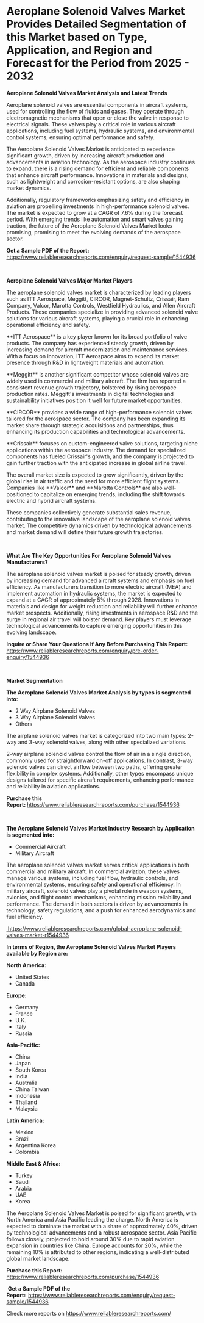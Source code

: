 <p><h1>Aeroplane Solenoid Valves Market Provides Detailed Segmentation of this Market based on Type, Application, and Region and Forecast for the Period from 2025 - 2032</h1></p><p><strong>Aeroplane Solenoid Valves Market Analysis and Latest Trends</strong></p>
<p><p>Aeroplane solenoid valves are essential components in aircraft systems, used for controlling the flow of fluids and gases. They operate through electromagnetic mechanisms that open or close the valve in response to electrical signals. These valves play a critical role in various aircraft applications, including fuel systems, hydraulic systems, and environmental control systems, ensuring optimal performance and safety.</p><p>The Aeroplane Solenoid Valves Market is anticipated to experience significant growth, driven by increasing aircraft production and advancements in aviation technology. As the aerospace industry continues to expand, there is a rising demand for efficient and reliable components that enhance aircraft performance. Innovations in materials and designs, such as lightweight and corrosion-resistant options, are also shaping market dynamics.</p><p>Additionally, regulatory frameworks emphasizing safety and efficiency in aviation are propelling investments in high-performance solenoid valves. The market is expected to grow at a CAGR of 7.6% during the forecast period. With emerging trends like automation and smart valves gaining traction, the future of the Aeroplane Solenoid Valves Market looks promising, promising to meet the evolving demands of the aerospace sector.</p></p>
<p><strong>Get a Sample PDF of the Report:&nbsp;</strong> <a href="https://www.reliableresearchreports.com/enquiry/request-sample/1544936?utm_campaign=3030&utm_medium=2&utm_source=Github&utm_content=ia&utm_term=11042025&utm_id=aeroplane-solenoid-valves">https://www.reliableresearchreports.com/enquiry/request-sample/1544936</a></p>
<p>&nbsp;</p>
<p><strong>Aeroplane Solenoid Valves Major Market Players</strong></p>
<p><p>The aeroplane solenoid valves market is characterized by leading players such as ITT Aerospace, Meggitt, CIRCOR, Magnet-Schultz, Crissair, Ram Company, Valcor, Marotta Controls, Westfield Hydraulics, and Allen Aircraft Products. These companies specialize in providing advanced solenoid valve solutions for various aircraft systems, playing a crucial role in enhancing operational efficiency and safety.</p><p>**ITT Aerospace** is a key player known for its broad portfolio of valve products. The company has experienced steady growth, driven by increasing demand for aircraft modernization and maintenance services. With a focus on innovation, ITT Aerospace aims to expand its market presence through R&D in lightweight materials and automation.</p><p>**Meggitt** is another significant competitor whose solenoid valves are widely used in commercial and military aircraft. The firm has reported a consistent revenue growth trajectory, bolstered by rising aerospace production rates. Meggitt's investments in digital technologies and sustainability initiatives position it well for future market opportunities.</p><p>**CIRCOR** provides a wide range of high-performance solenoid valves tailored for the aerospace sector. The company has been expanding its market share through strategic acquisitions and partnerships, thus enhancing its production capabilities and technological advancements. </p><p>**Crissair** focuses on custom-engineered valve solutions, targeting niche applications within the aerospace industry. The demand for specialized components has fueled Crissair's growth, and the company is projected to gain further traction with the anticipated increase in global airline travel.</p><p>The overall market size is expected to grow significantly, driven by the global rise in air traffic and the need for more efficient flight systems. Companies like **Valcor** and **Marotta Controls** are also well-positioned to capitalize on emerging trends, including the shift towards electric and hybrid aircraft systems.</p><p>These companies collectively generate substantial sales revenue, contributing to the innovative landscape of the aeroplane solenoid valves market. The competitive dynamics driven by technological advancements and market demand will define their future growth trajectories.</p></p>
<p>&nbsp;</p>
<p><strong>What Are The Key Opportunities For Aeroplane Solenoid Valves Manufacturers?</strong></p>
<p><p>The aeroplane solenoid valves market is poised for steady growth, driven by increasing demand for advanced aircraft systems and emphasis on fuel efficiency. As manufacturers transition to more electric aircraft (MEA) and implement automation in hydraulic systems, the market is expected to expand at a CAGR of approximately 5% through 2028. Innovations in materials and design for weight reduction and reliability will further enhance market prospects. Additionally, rising investments in aerospace R&D and the surge in regional air travel will bolster demand. Key players must leverage technological advancements to capture emerging opportunities in this evolving landscape.</p></p>
<p><strong>Inquire or Share Your Questions If Any Before Purchasing This Report:</strong> <a href="https://www.reliableresearchreports.com/enquiry/pre-order-enquiry/1544936?utm_campaign=3030&utm_medium=2&utm_source=Github&utm_content=ia&utm_term=11042025&utm_id=aeroplane-solenoid-valves">https://www.reliableresearchreports.com/enquiry/pre-order-enquiry/1544936</a></p>
<p>&nbsp;</p>
<p><strong>Market Segmentation</strong></p>
<p><strong>The Aeroplane Solenoid Valves Market Analysis by types is segmented into:</strong></p>
<p><ul><li>2 Way Airplane Solenoid Valves</li><li>3 Way Airplane Solenoid Valves</li><li>Others</li></ul></p>
<p><p>The airplane solenoid valves market is categorized into two main types: 2-way and 3-way solenoid valves, along with other specialized variations. </p><p>2-way airplane solenoid valves control the flow of air in a single direction, commonly used for straightforward on-off applications. In contrast, 3-way solenoid valves can direct airflow between two paths, offering greater flexibility in complex systems. Additionally, other types encompass unique designs tailored for specific aircraft requirements, enhancing performance and reliability in aviation applications.</p></p>
<p><strong>Purchase this Report:&nbsp;</strong><a href="https://www.reliableresearchreports.com/purchase/1544936?utm_campaign=3030&utm_medium=2&utm_source=Github&utm_content=ia&utm_term=11042025&utm_id=aeroplane-solenoid-valves">https://www.reliableresearchreports.com/purchase/1544936</a></p>
<p>&nbsp;</p>
<p><strong>The Aeroplane Solenoid Valves Market Industry Research by Application is segmented into:</strong></p>
<p><ul><li>Commercial Aircraft</li><li>Military Aircraft</li></ul></p>
<p><p>The aeroplane solenoid valves market serves critical applications in both commercial and military aircraft. In commercial aviation, these valves manage various systems, including fuel flow, hydraulic controls, and environmental systems, ensuring safety and operational efficiency. In military aircraft, solenoid valves play a pivotal role in weapon systems, avionics, and flight control mechanisms, enhancing mission reliability and performance. The demand in both sectors is driven by advancements in technology, safety regulations, and a push for enhanced aerodynamics and fuel efficiency.</p></p>
<p><a href="https://www.reliableresearchreports.com/global-aeroplane-solenoid-valves-market-r1544936?utm_campaign=3030&utm_medium=2&utm_source=Github&utm_content=ia&utm_term=11042025&utm_id=aeroplane-solenoid-valves">&nbsp;https://www.reliableresearchreports.com/global-aeroplane-solenoid-valves-market-r1544936</a></p>
<p><strong>In terms of Region, the Aeroplane Solenoid Valves Market Players available by Region are:</strong></p>
<p>
    <p> <strong> North America: </strong>
        <ul>
            <li>United States</li>
            <li>Canada</li>
        </ul>
        </p> 
    <p> <strong> Europe: </strong>
        <ul>
            <li>Germany</li>
            <li>France</li>
            <li>U.K.</li>
            <li>Italy</li>
            <li>Russia</li>
        </ul>
        </p> 
    <p> <strong> Asia-Pacific: </strong>
        <ul>
            <li>China</li>
            <li>Japan</li>
            <li>South Korea</li>
            <li>India</li>
            <li>Australia</li>
            <li>China Taiwan</li>
            <li>Indonesia</li>
            <li>Thailand</li>
            <li>Malaysia</li>
        </ul>
        </p> 
    <p> <strong> Latin America: </strong>
        <ul>
            <li>Mexico</li>
            <li>Brazil</li>
            <li>Argentina Korea</li>
            <li>Colombia</li>
        </ul>
        </p> 
    <p> <strong> Middle East & Africa: </strong>
        <ul>
            <li>Turkey</li>
            <li>Saudi</li>
            <li>Arabia</li>
            <li>UAE</li>
            <li>Korea</li>
        </ul>
    </p>
    </p>
<p><p>The Aeroplane Solenoid Valves Market is poised for significant growth, with North America and Asia Pacific leading the charge. North America is expected to dominate the market with a share of approximately 40%, driven by technological advancements and a robust aerospace sector. Asia Pacific follows closely, projected to hold around 30% due to rapid aviation expansion in countries like China. Europe accounts for 20%, while the remaining 10% is attributed to other regions, indicating a well-distributed global market landscape.</p></p>
<p><strong>Purchase this Report: </strong><a href="https://www.reliableresearchreports.com/purchase/1544936?utm_campaign=3030&utm_medium=2&utm_source=Github&utm_content=ia&utm_term=11042025&utm_id=aeroplane-solenoid-valves">https://www.reliableresearchreports.com/purchase/1544936</a></p>
<p>&nbsp;<strong>Get a Sample PDF of the Report:&nbsp;&nbsp;</strong><a href="https://www.reliableresearchreports.com/enquiry/request-sample/1544936?utm_campaign=3030&utm_medium=2&utm_source=Github&utm_content=ia&utm_term=11042025&utm_id=aeroplane-solenoid-valves">https://www.reliableresearchreports.com/enquiry/request-sample/1544936</a></p>
<p><strong></strong></p>
<p>Check more reports on <a href="https://www.reliableresearchreports.com/?utm_campaign=3030&utm_medium=2&utm_source=Github&utm_content=ia&utm_term=11042025&utm_id=aeroplane-solenoid-valves">https://www.reliableresearchreports.com/</a></p>